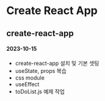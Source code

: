 # Create React App

## create-react-app 

#### 2023-10-15
- create-react-app 설치 및 기본 셋팅
- useState, props 복습
- css module
- useEffect
- toDoList.js 예제 작업

